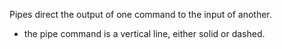 Pipes direct the output of one command to the input of another.

- the pipe command is a vertical line, either solid or dashed.
